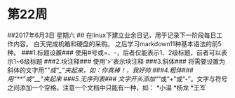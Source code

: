 第22周
=======
##2017年6月3日 星期六  ##
    在linux下建立业余日记，用于记录下一阶段每日工作内容。
    白天完成机箱和硬盘的采购。
    之后学习markdown11种基本语法的前5种。
###1.标题设置###
    使用#号或=、-，后者仅能表示1、2级标题，前者可以表示1~6级标题
###2.块注释###
    使用'>'表示块注释
###3.斜体###
    将需要设置为斜体的文字用“*”或“_”夹起来，如：*你真棒！*，_我好帅_
###4.粗体###
    用“**”或“__”夹起来
###5.无序列表###
    文字开头添加“*”或“+”或“-”。文字与符号之间添加一个空格。注意一个文档中只能有一种，如：
    *小温
    *杨龙
    *王军
   

